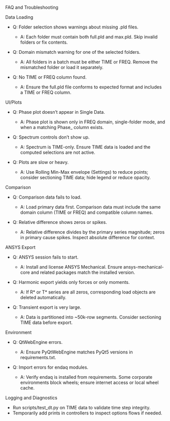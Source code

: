 FAQ and Troubleshooting

Data Loading

- Q: Folder selection shows warnings about missing .pld files.
  - A: Each folder must contain both full.pld and max.pld. Skip invalid folders or fix contents.

- Q: Domain mismatch warning for one of the selected folders.
  - A: All folders in a batch must be either TIME or FREQ. Remove the mismatched folder or load it separately.

- Q: No TIME or FREQ column found.
  - A: Ensure the full.pld file conforms to expected format and includes a TIME or FREQ column.

UI/Plots

- Q: Phase plot doesn’t appear in Single Data.
  - A: Phase plot is shown only in FREQ domain, single-folder mode, and when a matching Phase_ column exists.

- Q: Spectrum controls don’t show up.
  - A: Spectrum is TIME-only. Ensure TIME data is loaded and the computed selections are not active.

- Q: Plots are slow or heavy.
  - A: Use Rolling Min-Max envelope (Settings) to reduce points; consider sectioning TIME data; hide legend or reduce opacity.

Comparison

- Q: Comparison data fails to load.
  - A: Load primary data first. Comparison data must include the same domain column (TIME or FREQ) and compatible column names.

- Q: Relative difference shows zeros or spikes.
  - A: Relative difference divides by the primary series magnitude; zeros in primary cause spikes. Inspect absolute difference for context.

ANSYS Export

- Q: ANSYS session fails to start.
  - A: Install and license ANSYS Mechanical. Ensure ansys-mechanical-core and related packages match the installed version.

- Q: Harmonic export yields only forces or only moments.
  - A: If R* or T* series are all zeros, corresponding load objects are deleted automatically.

- Q: Transient export is very large.
  - A: Data is partitioned into ~50k-row segments. Consider sectioning TIME data before export.

Environment

- Q: QtWebEngine errors.
  - A: Ensure PyQtWebEngine matches PyQt5 versions in requirements.txt.

- Q: Import errors for endaq modules.
  - A: Verify endaq is installed from requirements. Some corporate environments block wheels; ensure internet access or local wheel cache.

Logging and Diagnostics

- Run scripts/test_dt.py on TIME data to validate time step integrity.
- Temporarily add prints in controllers to inspect options flows if needed.










